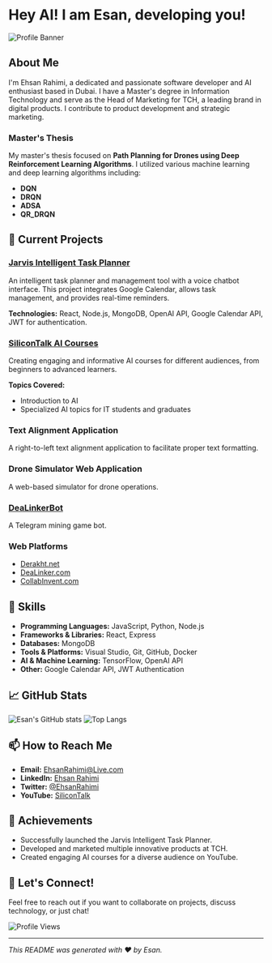 # Hey AI! I am Esan, developing you!

![Profile Banner](https://derakht.net/text/GitHub.jpg) <!-- Replace this with a personal banner if you have one -->

## About Me

I'm Ehsan Rahimi, a dedicated and passionate software developer and AI enthusiast based in Dubai. I have a Master's degree in Information Technology and serve as the Head of Marketing for TCH, a leading brand in digital products. I contribute to product development and strategic marketing.

### Master's Thesis

My master's thesis focused on **Path Planning for Drones using Deep Reinforcement Learning Algorithms**. I utilized various machine learning and deep learning algorithms including:
- **DQN**
- **DRQN**
- **ADSA**
- **QR_DRQN**

## 🔭 Current Projects

### [Jarvis Intelligent Task Planner](https://github.com/EsanRAHIMI/Jarvis)
An intelligent task planner and management tool with a voice chatbot interface. This project integrates Google Calendar, allows task management, and provides real-time reminders.

**Technologies:** React, Node.js, MongoDB, OpenAI API, Google Calendar API, JWT for authentication.

### [SiliconTalk AI Courses](https://www.youtube.com/channel/UCsilicontalk)
Creating engaging and informative AI courses for different audiences, from beginners to advanced learners.

**Topics Covered:**
- Introduction to AI
- Specialized AI topics for IT students and graduates

### Text Alignment Application
A right-to-left text alignment application to facilitate proper text formatting.

### Drone Simulator Web Application
A web-based simulator for drone operations.

### [DeaLinkerBot](https://t.me/DeaLinkerBot)
A Telegram mining game bot.

### Web Platforms
- [Derakht.net](https://derakht.net)
- [DeaLinker.com](https://DeaLinker.com)
- [CollabInvent.com](https://CollabInvent.com)

## 🌱 Skills

- **Programming Languages:** JavaScript, Python, Node.js
- **Frameworks & Libraries:** React, Express
- **Databases:** MongoDB
- **Tools & Platforms:** Visual Studio, Git, GitHub, Docker
- **AI & Machine Learning:** TensorFlow, OpenAI API
- **Other:** Google Calendar API, JWT Authentication

## 📈 GitHub Stats

![Esan's GitHub stats](https://github-readme-stats.vercel.app/api?username=EsanRAHIMI&show_icons=true&theme=radical)
![Top Langs](https://github-readme-stats.vercel.app/api/top-langs/?username=EsanRAHIMI&layout=compact&theme=radical)

## 📫 How to Reach Me

- **Email:** EhsanRahimi@Live.com
- **LinkedIn:** [Ehsan Rahimi](https://www.linkedin.com/in/ehsanrahimi)
- **Twitter:** [@EhsanRahimi](https://twitter.com/EhsanRahimi)
- **YouTube:** [SiliconTalk](https://www.youtube.com/channel/UCsilicontalk)

## 🚀 Achievements

- Successfully launched the Jarvis Intelligent Task Planner.
- Developed and marketed multiple innovative products at TCH.
- Created engaging AI courses for a diverse audience on YouTube.

## 💬 Let's Connect!

Feel free to reach out if you want to collaborate on projects, discuss technology, or just chat!

![Profile Views](https://komarev.com/ghpvc/?username=EsanRAHIMI&style=flat-square&color=blue)

---

*This README was generated with ❤️ by Esan.*
